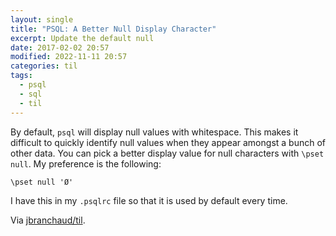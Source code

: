 ```yaml
---
layout: single
title: "PSQL: A Better Null Display Character"
excerpt: Update the default null
date: 2017-02-02 20:57
modified: 2022-11-11 20:57
categories: til
tags:
  - psql
  - sql
  - til
---
```


By default, `psql` will display null values with whitespace. This makes it
difficult to quickly identify null values when they appear amongst a bunch
of other data. You can pick a better display value for null characters with
`\pset null`. My preference is the following:

```psql
\pset null 'Ø'
```

I have this in my `.psqlrc` file so that it is used by default every time.

Via [jbranchaud/til](https://github.com/jbranchaud/til).
